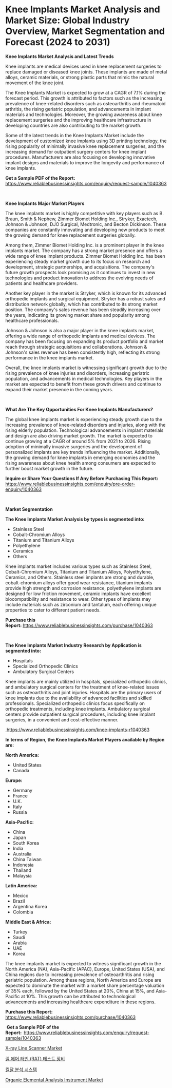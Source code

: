 <p><h1>Knee Implants Market Analysis and Market Size: Global Industry Overview, Market Segmentation and Forecast (2024 to 2031)</h1></p><p><strong>Knee Implants Market Analysis and Latest Trends</strong></p>
<p><p>Knee implants are medical devices used in knee replacement surgeries to replace damaged or diseased knee joints. These implants are made of metal alloys, ceramic materials, or strong plastic parts that mimic the natural movement of the knee joint.</p><p>The Knee Implants Market is expected to grow at a CAGR of 7.1% during the forecast period. This growth is attributed to factors such as the increasing prevalence of knee-related disorders such as osteoarthritis and rheumatoid arthritis, the rising geriatric population, and advancements in implant materials and technologies. Moreover, the growing awareness about knee replacement surgeries and the improving healthcare infrastructure in developing countries are also contributing to the market growth.</p><p>Some of the latest trends in the Knee Implants Market include the development of customized knee implants using 3D printing technology, the rising popularity of minimally invasive knee replacement surgeries, and the increasing demand for outpatient surgery centers for knee implant procedures. Manufacturers are also focusing on developing innovative implant designs and materials to improve the longevity and performance of knee implants.</p></p>
<p><strong>Get a Sample PDF of the Report:&nbsp;</strong> <a href="https://www.reliablebusinessinsights.com/enquiry/request-sample/1040363">https://www.reliablebusinessinsights.com/enquiry/request-sample/1040363</a></p>
<p>&nbsp;</p>
<p><strong>Knee Implants Major Market Players</strong></p>
<p><p>The knee implants market is highly competitive with key players such as B. Braun, Smith & Nephew, Zimmer Biomet Holding Inc., Stryker, Exactech, Johnson & Johnson, DJO Surgical, Medtronic, and Becton Dickinson. These companies are constantly innovating and developing new products to meet the growing demand for knee replacement surgeries globally.</p><p>Among them, Zimmer Biomet Holding Inc. is a prominent player in the knee implants market. The company has a strong market presence and offers a wide range of knee implant products. Zimmer Biomet Holding Inc. has been experiencing steady market growth due to its focus on research and development, strategic partnerships, and acquisitions. The company's future growth prospects look promising as it continues to invest in new technologies and product innovation to address the evolving needs of patients and healthcare providers.</p><p>Another key player in the market is Stryker, which is known for its advanced orthopedic implants and surgical equipment. Stryker has a robust sales and distribution network globally, which has contributed to its strong market position. The company's sales revenue has been steadily increasing over the years, indicating its growing market share and popularity among healthcare professionals.</p><p>Johnson & Johnson is also a major player in the knee implants market, offering a wide range of orthopedic implants and medical devices. The company has been focusing on expanding its product portfolio and market reach through strategic acquisitions and collaborations. Johnson & Johnson's sales revenue has been consistently high, reflecting its strong performance in the knee implants market.</p><p>Overall, the knee implants market is witnessing significant growth due to the rising prevalence of knee injuries and disorders, increasing geriatric population, and advancements in medical technologies. Key players in the market are expected to benefit from these growth drivers and continue to expand their market presence in the coming years.</p></p>
<p>&nbsp;</p>
<p><strong>What Are The Key Opportunities For Knee Implants Manufacturers?</strong></p>
<p><p>The global knee implants market is experiencing steady growth due to the increasing prevalence of knee-related disorders and injuries, along with the rising elderly population. Technological advancements in implant materials and design are also driving market growth. The market is expected to continue growing at a CAGR of around 5% from 2021 to 2026. Rising adoption of minimally invasive surgeries and the development of personalized implants are key trends influencing the market. Additionally, the growing demand for knee implants in emerging economies and the rising awareness about knee health among consumers are expected to further boost market growth in the future.</p></p>
<p><strong>Inquire or Share Your Questions If Any Before Purchasing This Report:</strong> <a href="https://www.reliablebusinessinsights.com/enquiry/pre-order-enquiry/1040363">https://www.reliablebusinessinsights.com/enquiry/pre-order-enquiry/1040363</a></p>
<p>&nbsp;</p>
<p><strong>Market Segmentation</strong></p>
<p><strong>The Knee Implants Market Analysis by types is segmented into:</strong></p>
<p><ul><li>Stainless Steel</li><li>Cobalt-Chromium Alloys</li><li>Titanium and Titanium Alloys</li><li>Polyethylene</li><li>Ceramics</li><li>Others</li></ul></p>
<p><p>Knee implants market includes various types such as Stainless Steel, Cobalt-Chromium Alloys, Titanium and Titanium Alloys, Polyethylene, Ceramics, and Others. Stainless steel implants are strong and durable, cobalt-chromium alloys offer good wear resistance, titanium implants provide high strength and corrosion resistance, polyethylene implants are designed for low friction movement, ceramic implants have excellent biocompatibility and resistance to wear. Other types of implants may include materials such as zirconium and tantalum, each offering unique properties to cater to different patient needs.</p></p>
<p><strong>Purchase this Report:&nbsp;</strong><a href="https://www.reliablebusinessinsights.com/purchase/1040363">https://www.reliablebusinessinsights.com/purchase/1040363</a></p>
<p>&nbsp;</p>
<p><strong>The Knee Implants Market Industry Research by Application is segmented into:</strong></p>
<p><ul><li>Hospitals</li><li>Specialized Orthopedic Clinics</li><li>Ambulatory Surgical Centers</li></ul></p>
<p><p>Knee implants are mainly utilized in hospitals, specialized orthopedic clinics, and ambulatory surgical centers for the treatment of knee-related issues such as osteoarthritis and joint injuries. Hospitals are the primary users of knee implants due to the availability of advanced facilities and skilled professionals. Specialized orthopedic clinics focus specifically on orthopedic treatments, including knee implants. Ambulatory surgical centers provide outpatient surgical procedures, including knee implant surgeries, in a convenient and cost-effective manner.</p></p>
<p><a href="https://www.reliablebusinessinsights.com/knee-implants-r1040363">&nbsp;https://www.reliablebusinessinsights.com/knee-implants-r1040363</a></p>
<p><strong>In terms of Region, the Knee Implants Market Players available by Region are:</strong></p>
<p>
    <p> <strong> North America: </strong>
        <ul>
            <li>United States</li>
            <li>Canada</li>
        </ul>
        </p> 
    <p> <strong> Europe: </strong>
        <ul>
            <li>Germany</li>
            <li>France</li>
            <li>U.K.</li>
            <li>Italy</li>
            <li>Russia</li>
        </ul>
        </p> 
    <p> <strong> Asia-Pacific: </strong>
        <ul>
            <li>China</li>
            <li>Japan</li>
            <li>South Korea</li>
            <li>India</li>
            <li>Australia</li>
            <li>China Taiwan</li>
            <li>Indonesia</li>
            <li>Thailand</li>
            <li>Malaysia</li>
        </ul>
        </p> 
    <p> <strong> Latin America: </strong>
        <ul>
            <li>Mexico</li>
            <li>Brazil</li>
            <li>Argentina Korea</li>
            <li>Colombia</li>
        </ul>
        </p> 
    <p> <strong> Middle East & Africa: </strong>
        <ul>
            <li>Turkey</li>
            <li>Saudi</li>
            <li>Arabia</li>
            <li>UAE</li>
            <li>Korea</li>
        </ul>
    </p>
    </p>
<p><p>The knee implants market is expected to witness significant growth in the North America (NA), Asia-Pacific (APAC), Europe, United States (USA), and China regions due to increasing prevalence of osteoarthritis and rising geriatric population. Among these regions, North America and Europe are expected to dominate the market with a market share percentage valuation of 35% each, followed by the United States at 20%, China at 15%, and Asia-Pacific at 10%. This growth can be attributed to technological advancements and increasing healthcare expenditure in these regions.</p></p>
<p><strong>Purchase this Report: </strong><a href="https://www.reliablebusinessinsights.com/purchase/1040363">https://www.reliablebusinessinsights.com/purchase/1040363</a></p>
<p>&nbsp;<strong>Get a Sample PDF of the Report:&nbsp;&nbsp;</strong><a href="https://www.reliablebusinessinsights.com/enquiry/request-sample/1040363">https://www.reliablebusinessinsights.com/enquiry/request-sample/1040363</a></p>
<p><strong></strong></p>
<p><p><a href="https://github.com/fiixsa/Market-Research-Report-List-3/blob/main/x-ray-line-scanner-market.md">X-ray Line Scanner Market</a></p><p><a href="https://github.com/amuji413411/Market-Research-Report-List-1/blob/main/4761722181058.md">램 에어 터빈 (RAT) 테스트 장비</a></p><p><a href="https://github.com/risastia4/Market-Research-Report-List-1/blob/main/2522473181059.md">킬달 분석 시스템</a></p><p><a href="https://github.com/Airanohannonzb68e5pb53oc1/Market-Research-Report-List-3/blob/main/organic-elemental-analysis-instrument-market.md">Organic Elemental Analysis Instrument Market</a></p></p>